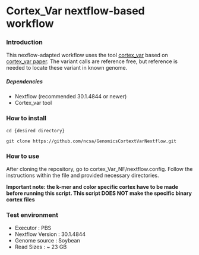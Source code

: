 # Cortex_Var nextflow-based workflow

### Introduction
This nexflow-adapted workflow uses the tool [cortex_var](http://cortexassembler.sourceforge.net/index_cortex_var.html) based on [cortex_var paper](https://www.nature.com/articles/ng.1028). The variant calls are reference free, but reference is needed to locate these variant in known genome.

##### Dependencies

 - Nextflow (recommended 30.1.4844 or newer)
 - Cortex_var tool

### How to install

```
cd {desired directory}

git clone https://github.com/ncsa/GenomicsCortextVarNextflow.git
```

### How to use

After cloning the repository, go to cortex_Var_NF/nextflow.config. Follow the instructions within the file and provided necessary directories.

**Important note: the k-mer and color specific cortex have to be made before running this script. This script DOES NOT make the specific binary cortex files**

### Test environment

- Executor : PBS
- Nextflow Version : 30.1.4844
- Genome source : Soybean
- Read Sizes : ~ 23 GB



